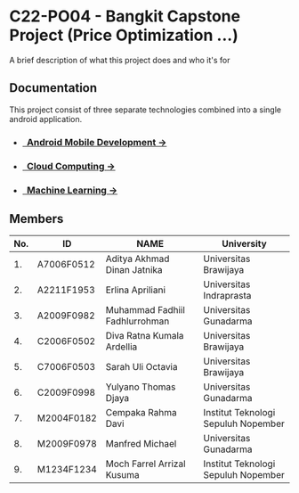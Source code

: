 # C22-PO04 - Bangkit Capstone Project (Price Optimization ...)
A brief description of what this project does and who it's for

## Documentation
This project consist of three separate technologies combined into a single android application.

- ### [&nbsp;&nbsp;Android Mobile Development &rarr;](https://github.com/C22-PO-04/Android-Development)
- ### [&nbsp;&nbsp;Cloud Computing &rarr;](https://github.com/C22-PO-04/price-optimizer-api)
- ### [&nbsp;&nbsp;Machine Learning &rarr;](https://github.com/C22-PO-04/Machine-Learning-Preparation)

## Members
|No.| ID        |NAME           | University |
|---| ------------- |-------------| -----|
|1.| A7006F0512 |Aditya Akhmad Dinan Jatnika | Universitas Brawijaya
|2.| A2211F1953 | Erlina Apriliani |  Universitas Indraprasta
|3.|  A2009F0982 |Muhammad Fadhiil Fadhlurrohman  |  Universitas Gunadarma 
|4.| C2006F0502 | Diva Ratna Kumala Ardellia | Universitas Brawijaya
|5.|  C7006F0503 | Sarah Uli Octavia | Universitas Brawijaya
|6.|  C2009F0998 | Yulyano Thomas Djaya | Universitas Gunadarma
|7.| M2004F0182 |Cempaka Rahma Davi|  Institut Teknologi Sepuluh Nopember
|8.|  M2009F0978 | Manfred Michael |   Universitas Gunadarma
|9.|  M1234F1234 | Moch Farrel Arrizal Kusuma |   Institut Teknologi Sepuluh Nopember
